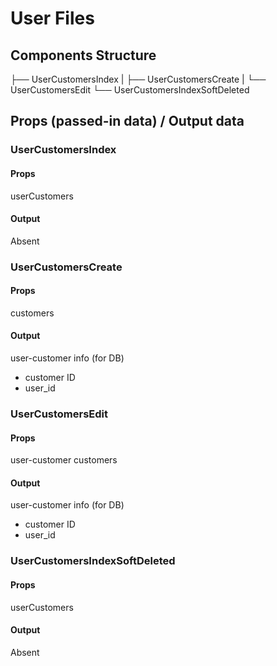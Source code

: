 # User Files
## Components Structure
├── UserCustomersIndex
|     ├── UserCustomersCreate
|     └── UserCustomersEdit
└── UserCustomersIndexSoftDeleted
  
## Props (passed-in data) / Output data
### UserCustomersIndex
#### Props
userCustomers
#### Output
Absent

### UserCustomersCreate
#### Props
customers

#### Output
user-customer info (for DB)
  * customer ID
  * user_id
  
### UserCustomersEdit
#### Props
user-customer
customers

#### Output
user-customer info (for DB)
  * customer ID
  * user_id

### UserCustomersIndexSoftDeleted
#### Props
userCustomers

#### Output
Absent

